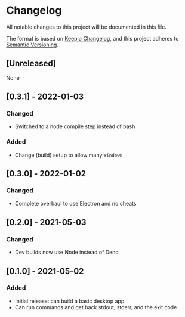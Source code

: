 # Changelog

All notable changes to this project will be documented in this file.

The format is based on [Keep a Changelog](https://keepachangelog.com/en/1.0.0/),
and this project adheres to [Semantic Versioning](https://semver.org/spec/v2.0.0.html).

## [Unreleased]

None

## [0.3.1] - 2022-01-03

### Changed

- Switched to a node compile step instead of bash

### Added

- Change (build) setup to allow many `Window`s

## [0.3.0] - 2022-01-02

### Changed

- Complete overhaul to use Electron and no cheats

## [0.2.0] - 2021-05-03

### Changed

- Dev builds now use Node instead of Deno

## [0.1.0] - 2021-05-02

### Added

- Initial release: can build a basic desktop app
- Can run commands and get back stdout, stderr, and the exit code
